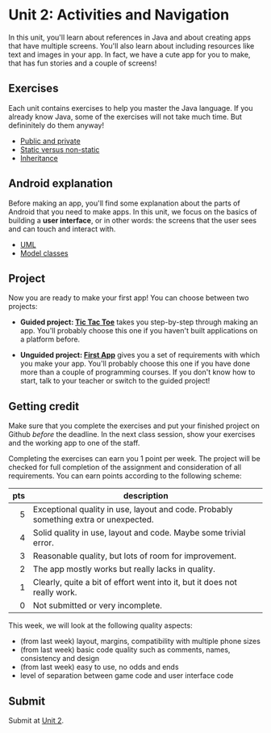 # Unit 2: Activities and Navigation

In this unit, you'll learn about references in Java and about creating apps that have multiple screens. You'll also learn about including resources like text and images in your app. In fact, we have a cute app for you to make, that has fun stories and a couple of screens!

## Exercises

Each unit contains exercises to help you master the Java language. If you already know Java, some of the exercises will not take much time. But defininitely do them anyway!

- [Public and private](/java-exercises/public-vs-private)
- [Static versus non-static](/java-exercises/static-vs-non-static)
- [Inheritance](/java-exercises/inheritance)

## Android explanation

Before making an app, you'll find some explanation about the parts of Android that you need to make apps. In this unit, we focus on the basics of building a **user interface**, or in other words: the screens that the user sees and can touch and interact with.

- [UML](https://www.ibm.com/developerworks/rational/library/content/RationalEdge/sep04/bell/index.html)
- [Model classes](/android/models)

## Project

Now you are ready to make your first app! You can choose between two projects:

- **Guided project: [Tic Tac Toe](/guided/tic-tac-toe)** takes you step-by-step through making an app. You'll probably choose this one if you haven't built applications on a platform before.

- **Unguided project: [First App](/projects/evil-hangman)** gives you a set of requirements with which you make your app. You'll probably choose this one if you have done more than a couple of programming courses. If you don't know how to start, talk to your teacher or switch to the guided project!

## Getting credit

Make sure that you complete the exercises and put your finished project on Github *before* the deadline. In the next class session, show your exercises and the working app to one of the staff.

Completing the exercises can earn you 1 point per week. The project will be checked for full completion of the assignment and consideration of all requirements. You can earn points according to the following scheme:

| pts | description                                                                          |  
| --: | ------------------------------------------------------------------------------------ |  
|   5 | Exceptional quality in use, layout and code. Probably something extra or unexpected. |  
|   4 | Solid quality in use, layout and code. Maybe some trivial error.                     |  
|   3 | Reasonable quality, but lots of room for improvement.                                |  
|   2 | The app mostly works but really lacks in quality.                                    |  
|   1 | Clearly, quite a bit of effort went into it, but it does not really work.            |  
|   0 | Not submitted or very incomplete.                                                    |  

This week, we will look at the following quality aspects:

- (from last week) layout, margins, compatibility with multiple phone sizes
- (from last week) basic code quality such as comments, names, consistency and design
- (from last week) easy to use, no odds and ends
- level of separation between game code and user interface code

## Submit

Submit at [Unit 2](/submit/unit-1).
